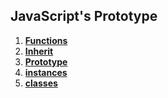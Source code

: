 ## JavaScript's Prototype
1. [**Functions**](CreateAnimal.js)<br/>
2. [**Inherit**](InheritMethod.js)<br/>
3. [**Prototype**](InheritMethod.js)<br/>
4. [**instances**](AnimalWithNew.js)<br/>
5. [**classes**](AnimalClass.js)<br/>
